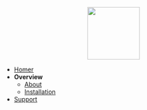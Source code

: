 <p align="center">
  <a href="#">
    <img src="https://user-images.githubusercontent.com/1423657/55069501-8348c400-5084-11e9-9931-fefe0f9874a7.png" width=120 />
  </a>
</p>

* [Homer](/?id=start)
* **Overview**
  * [About](about.md)
  * [Installation](install.md "HOMER VoIP & RTC Monitoring")
* [Support](support.md)

